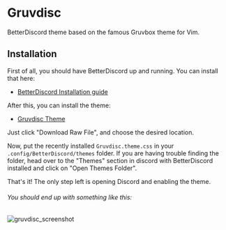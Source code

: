 Gruvdisc
========
BetterDiscord theme based on the famous Gruvbox theme for Vim.

## Installation
First of all, you should have BetterDiscord up and running. You can install that here: 

* [BetterDiscord Installation guide](https://docs.betterdiscord.app/users/getting-started/installation)

After this, you can install the theme:

* [Gruvdisc Theme](https://github.com/WMagueta/Gruvdisc/blob/main/Gruvdisc.theme.css)

Just click "Download Raw File", and choose the desired location.

Now, put the recently installed `Gruvdisc.theme.css` in your `.config/BetterDiscord/themes` folder. If you are having trouble finding the folder, head over to the "Themes" section in discord with BetterDiscord installed and click on "Open Themes Folder".

That's it! The only step left is opening Discord and enabling the theme.

###### You should end up with something like this:

![gruvdisc_screenshot](https://user-images.githubusercontent.com/127806458/235154656-1a590f9a-0957-4507-95cd-148536627c73.jpg)
